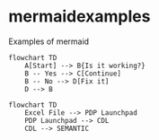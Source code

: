 # mermaidexamples
Examples of mermaid

```mermaid
flowchart TD
    A[Start] --> B{Is it working?}
    B -- Yes --> C[Continue]
    B -- No --> D[Fix it]
    D --> B
```

```mermaid
flowchart TD
    Excel File --> PDP Launchpad
    PDP Launchpad --> CDL
    CDL --> SEMANTIC
```
